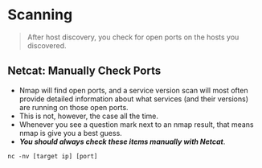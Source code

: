 # Scanning
> After host discovery, you check for open ports on the hosts you discovered. 

## Netcat: Manually Check Ports
- Nmap will find open ports, and a service version scan will most often provide detailed information about what services (and their versions) are running on those open ports.
- This is not, however, the case all the time.
- Whenever you see a question mark next to an nmap result, that means nmap is give you a best guess.
- **_You should always check these items manually with Netcat_**.
```
nc -nv [target ip] [port]
```


